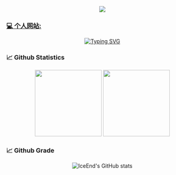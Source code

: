 <p align='center'>
    <img src="https://capsule-render.vercel.app/api?type=waving&color=auto&height=300&section=header&text=This%20is%20Jackson%20Hao&fontSize=90&animation=fadeIn&fontAlignY=38&desc=永远相信美好的事情即将发生&descAlignY=60&descAlign=50"/>
</p>

### [💻 个人网站: ](https://jackson-hao.github.io)
<div align='center'>
    <a href="https://git.io/typing-svg"><img src="https://readme-typing-svg.demolab.com?font=Noto+Sans+Simplified+Chinese&pause=1000&center=true&vCenter=true&width=435&lines=%E6%B0%B8%E8%BF%9C%E7%9B%B8%E4%BF%A1%E7%BE%8E%E5%A5%BD%E7%9A%84%E4%BA%8B%E6%83%85%E5%8D%B3%E5%B0%86%E5%8F%91%E7%94%9F" alt="Typing SVG" /></a>
</div>

### 📈 Github Statistics

<div align="center">
    <span>&emsp;&emsp;</span>
    <img height="175px" src="https://github-readme-stats.vercel.app/api?username=Jackson-Hao&count_private=true&show_icons=true" />
    <img height="175px" src="https://github-readme-stats.vercel.app/api/top-langs/?username=Jackson-Hao&layout=compact&langs_count=8" />
    <span>&emsp;&emsp;</span>
</div>

### 📈 Github Grade
<div align="center">
    
![IceEnd's GitHub stats](https://github-immortality.vercel.app/api?username=Jackson-Hao)

</div>
